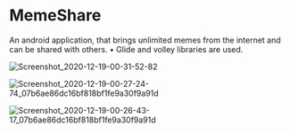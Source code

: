 # MemeShare

An android application, that brings unlimited memes from the internet and can be shared with others. 
• Glide and volley libraries are used.

![Screenshot_2020-12-19-00-31-52-82](https://user-images.githubusercontent.com/59255776/102654251-409f1780-4196-11eb-8bb3-52d58dd81c59.jpg)

![Screenshot_2020-12-19-00-27-24-74_07b6ae86dc16bf818bf1fe9a30f9a91d](https://user-images.githubusercontent.com/59255776/102654346-65938a80-4196-11eb-85fb-23d3f7fd2613.jpg)

![Screenshot_2020-12-19-00-26-43-17_07b6ae86dc16bf818bf1fe9a30f9a91d](https://user-images.githubusercontent.com/59255776/102654409-7cd27800-4196-11eb-806f-91a99ea6570b.jpg)
